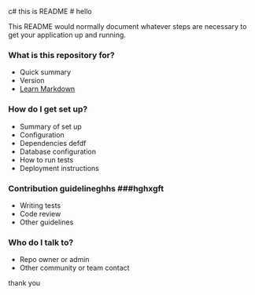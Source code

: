 c#   this is README # hello

This README would normally document whatever steps are necessary to get your application up and running.

### What is this repository for? ###

* Quick summary
* Version
* [Learn Markdown](https://bitbucket.org/tutorials/markdowndemo)

### How do I get set up? ###

* Summary of set up
* Configuration
* Dependencies defdf
* Database configuration
* How to run tests
* Deployment instructions

### Contribution guidelineghhs ###hghxgft

* Writing tests
* Code review
* Other guidelines

### Who do I talk to? ###

* Repo owner or admin
* Other community or team contact

thank you
